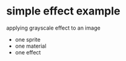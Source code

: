 # simple effect example
applying grayscale effect to an image

- one sprite
- one material
- one effect
